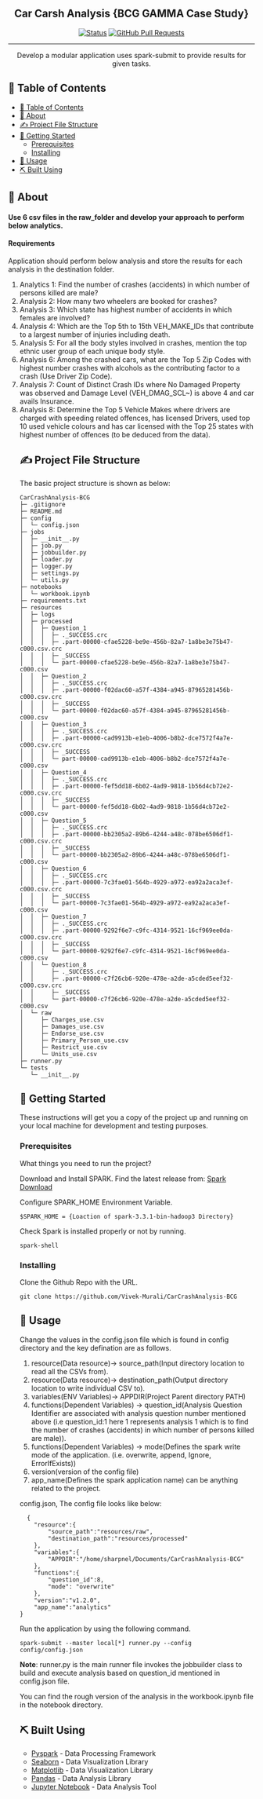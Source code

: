 <h2 align="center">Car Carsh Analysis {BCG GAMMA Case Study}</h3>

<div align="center">

[![Status](https://img.shields.io/badge/status-active-success.svg)]()
[![GitHub Pull Requests](https://img.shields.io/github/issues-pr/kylelobo/The-Documentation-Compendium.svg)](https://github.com/kylelobo/The-Documentation-Compendium/pulls)

</div>

---
<p align="center"> Develop a modular application uses spark-submit to provide results for given tasks.
    <br> 
</p>

## 📝 Table of Contents

- [📝 Table of Contents](#-table-of-contents)
- [🧐 About ](#-about-)
- [✍️  Project File Structure ](#️--project-file-structure-)
- [🏁 Getting Started ](#-getting-started-)
  - [Prerequisites](#prerequisites)
  - [Installing](#installing)
- [🎈 Usage ](#-usage-)
- [⛏️ Built Using ](#️-built-using-)

## 🧐 About <a name = "about"></a>

<h4> Use 6 csv files in the raw_folder and develop your approach to perform below analytics.</h4>

<h4>Requirements</h4>
  Application should perform below analysis and store the results for each analysis in the destination folder.
  <ol>
    <li>Analytics 1: Find the number of crashes (accidents) in which number of persons killed are male?</li>
    <li>Analysis 2: How many two wheelers are booked for crashes?</li> 
    <li>Analysis 3: Which state has highest number of accidents in which females are involved? </li>
    <li>Analysis 4: Which are the Top 5th to 15th VEH_MAKE_IDs that contribute to a largest number of injuries including death.</li>
    <li>Analysis 5: For all the body styles involved in crashes, mention the top ethnic user group of each unique body style.</li>
    <li>Analysis 6: Among the crashed cars, what are the Top 5 Zip Codes with highest number crashes with alcohols as the contributing factor to a crash (Use Driver Zip Code).</li>
    <li>Analysis 7: Count of Distinct Crash IDs where No Damaged Property was observed and Damage Level (VEH_DMAG_SCL~) is above 4 and car avails Insurance.</li><li>Analysis 8: Determine the Top 5 Vehicle Makes where drivers are charged with speeding related offences, has licensed Drivers, used top 10 used vehicle colours and has car licensed with the Top 25 states with highest number of offences (to be deduced from the data).</li>

## ✍️  Project File Structure <a name = "project"></a>

The basic project structure is shown as below:
```
CarCrashAnalysis-BCG
├─ .gitignore
├─ README.md
├─ config
│  └─ config.json
├─ jobs
│  ├─ __init__.py
│  ├─ job.py
│  ├─ jobbuilder.py
│  ├─ loader.py
│  ├─ logger.py
│  ├─ settings.py
│  └─ utils.py
├─ notebooks
│  └─ workbook.ipynb
├─ requirements.txt
├─ resources
│  ├─ logs
│  ├─ processed
│  │  ├─ Question_1
│  │  │  ├─ ._SUCCESS.crc
│  │  │  ├─ .part-00000-cfae5228-be9e-456b-82a7-1a8be3e75b47-c000.csv.crc
│  │  │  ├─ _SUCCESS
│  │  │  └─ part-00000-cfae5228-be9e-456b-82a7-1a8be3e75b47-c000.csv
│  │  ├─ Question_2
│  │  │  ├─ ._SUCCESS.crc
│  │  │  ├─ .part-00000-f02dac60-a57f-4384-a945-87965281456b-c000.csv.crc
│  │  │  ├─ _SUCCESS
│  │  │  └─ part-00000-f02dac60-a57f-4384-a945-87965281456b-c000.csv
│  │  ├─ Question_3
│  │  │  ├─ ._SUCCESS.crc
│  │  │  ├─ .part-00000-cad9913b-e1eb-4006-b8b2-dce7572f4a7e-c000.csv.crc
│  │  │  ├─ _SUCCESS
│  │  │  └─ part-00000-cad9913b-e1eb-4006-b8b2-dce7572f4a7e-c000.csv
│  │  ├─ Question_4
│  │  │  ├─ ._SUCCESS.crc
│  │  │  ├─ .part-00000-fef5dd18-6b02-4ad9-9818-1b56d4cb72e2-c000.csv.crc
│  │  │  ├─ _SUCCESS
│  │  │  └─ part-00000-fef5dd18-6b02-4ad9-9818-1b56d4cb72e2-c000.csv
│  │  ├─ Question_5
│  │  │  ├─ ._SUCCESS.crc
│  │  │  ├─ .part-00000-bb2305a2-89b6-4244-a48c-078be6506df1-c000.csv.crc
│  │  │  ├─ _SUCCESS
│  │  │  └─ part-00000-bb2305a2-89b6-4244-a48c-078be6506df1-c000.csv
│  │  ├─ Question_6
│  │  │  ├─ ._SUCCESS.crc
│  │  │  ├─ .part-00000-7c3fae01-564b-4929-a972-ea92a2aca3ef-c000.csv.crc
│  │  │  ├─ _SUCCESS
│  │  │  └─ part-00000-7c3fae01-564b-4929-a972-ea92a2aca3ef-c000.csv
│  │  ├─ Question_7
│  │  │  ├─ ._SUCCESS.crc
│  │  │  ├─ .part-00000-9292f6e7-c9fc-4314-9521-16cf969ee0da-c000.csv.crc
│  │  │  ├─ _SUCCESS
│  │  │  └─ part-00000-9292f6e7-c9fc-4314-9521-16cf969ee0da-c000.csv
│  │  └─ Question_8
│  │     ├─ ._SUCCESS.crc
│  │     ├─ .part-00000-c7f26cb6-920e-478e-a2de-a5cded5eef32-c000.csv.crc
│  │     ├─ _SUCCESS
│  │     └─ part-00000-c7f26cb6-920e-478e-a2de-a5cded5eef32-c000.csv
│  └─ raw
│     ├─ Charges_use.csv
│     ├─ Damages_use.csv
│     ├─ Endorse_use.csv
│     ├─ Primary_Person_use.csv
│     ├─ Restrict_use.csv
│     └─ Units_use.csv
├─ runner.py
└─ tests
   └─ __init__.py

```

## 🏁 Getting Started <a name = "getting_started"></a>

These instructions will get you a copy of the project up and running on your local machine for development and testing purposes.

### Prerequisites

What things you need to run the project?

Download and Install SPARK. Find the latest release from: <a href="https://spark.apache.org/downloads.html">Spark Download</a> 

Configure SPARK_HOME Environment Variable.
```
$SPARK_HOME = {Loaction of spark-3.3.1-bin-hadoop3 Directory}
```
Check Spark is installed properly or not by running.
```
spark-shell
```

### Installing

Clone the Github Repo with the URL.
```
git clone https://github.com/Vivek-Murali/CarCrashAnalysis-BCG
```

## 🎈 Usage <a name="usage"></a>

  Change the values in the config.json file which is found in config directory and the key defination are as follows.

  1. resource(Data resource)-> source_path(Input directory location to read all the CSVs from).
  2. resource(Data resource)-> destination_path(Output directory location to write individual CSV to).
  3. variables(ENV Variables)-> APPDIR(Project Parent directory PATH)
  4. functions(Dependent Variables) -> question_id(Analysis Question Identifier are associated with analysis question number mentioned above (i.e question_id:1 here 1 represents analysis 1 which is to find the number of crashes (accidents) in which number of persons killed are male)).
  5. functions(Dependent Variables) -> mode(Defines the spark write mode of the application. (i.e. overwrite, append, Ignore, ErrorIfExists))
  6. version(version of the config file)
  7. app_name(Defines the spark application name) can be anything related to the project.


  config.json, The config file looks like below:
```
  {
    "resource":{
        "source_path":"resources/raw",
        "destination_path":"resources/processed"
    },
    "variables":{
        "APPDIR":"/home/sharpnel/Documents/CarCrashAnalysis-BCG"
    },
    "functions":{
        "question_id":8,
        "mode": "overwrite"
    },
    "version":"v1.2.0",
    "app_name":"analytics"
}
```

  Run the application by using the following command.

  ```
  spark-submit --master local[*] runner.py --config config/config.json
  ```

  <b>Note</b>: runner.py is the main runner file invokes the jobbuilder class to build and execute analysis based on question_id mentioned in config.json file.

  You can find the rough version of the analysis in the workbook.ipynb file in the notebook directory.

## ⛏️ Built Using <a name = "built_using"></a>

- [Pyspark](https://spark.apache.org/docs/latest/api/python/) - Data Processing Framework
- [Seaborn](https://seaborn.pydata.org/) - Data Visualization Library
- [Matplotlib](https://matplotlib.org/) - Data Visualization Library
- [Pandas](https://pandas.pydata.org/) - Data Analysis Library
- [Jupyter Notebook](https://jupyter.org/) - Data Analysis Tool
